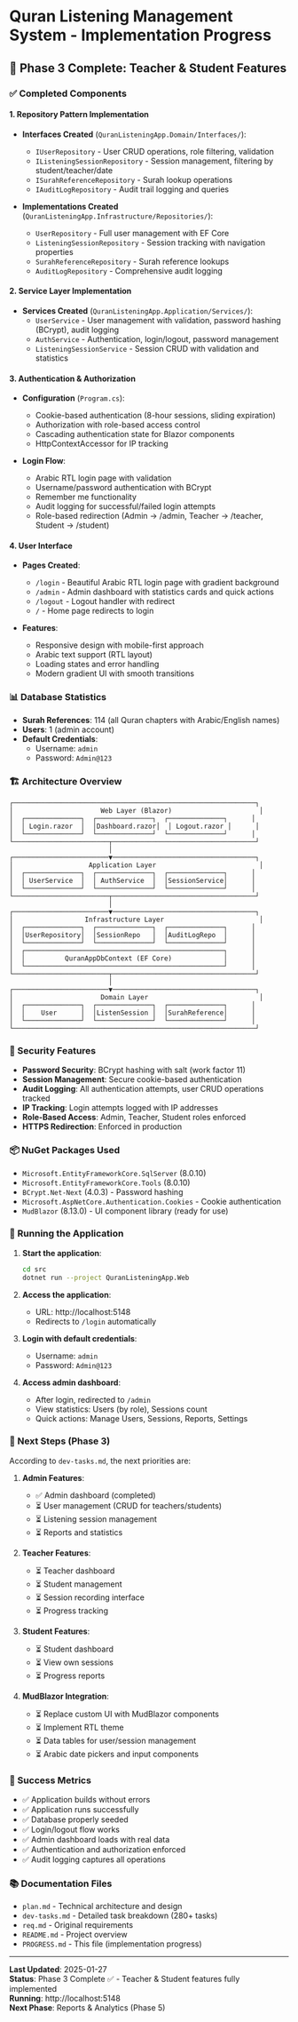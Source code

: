 # Quran Listening Management System - Implementation Progress

## 🎉 Phase 3 Complete: Teacher & Student Features

### ✅ Completed Components

#### 1. **Repository Pattern Implementation**
- **Interfaces Created** (`QuranListeningApp.Domain/Interfaces/`):
  - `IUserRepository` - User CRUD operations, role filtering, validation
  - `IListeningSessionRepository` - Session management, filtering by student/teacher/date
  - `ISurahReferenceRepository` - Surah lookup operations
  - `IAuditLogRepository` - Audit trail logging and queries

- **Implementations Created** (`QuranListeningApp.Infrastructure/Repositories/`):
  - `UserRepository` - Full user management with EF Core
  - `ListeningSessionRepository` - Session tracking with navigation properties
  - `SurahReferenceRepository` - Surah reference lookups
  - `AuditLogRepository` - Comprehensive audit logging

#### 2. **Service Layer Implementation**
- **Services Created** (`QuranListeningApp.Application/Services/`):
  - `UserService` - User management with validation, password hashing (BCrypt), audit logging
  - `AuthService` - Authentication, login/logout, password management
  - `ListeningSessionService` - Session CRUD with validation and statistics

#### 3. **Authentication & Authorization**
- **Configuration** (`Program.cs`):
  - Cookie-based authentication (8-hour sessions, sliding expiration)
  - Authorization with role-based access control
  - Cascading authentication state for Blazor components
  - HttpContextAccessor for IP tracking

- **Login Flow**:
  - Arabic RTL login page with validation
  - Username/password authentication with BCrypt
  - Remember me functionality
  - Audit logging for successful/failed login attempts
  - Role-based redirection (Admin → /admin, Teacher → /teacher, Student → /student)

#### 4. **User Interface**
- **Pages Created**:
  - `/login` - Beautiful Arabic RTL login page with gradient background
  - `/admin` - Admin dashboard with statistics cards and quick actions
  - `/logout` - Logout handler with redirect
  - `/` - Home page redirects to login

- **Features**:
  - Responsive design with mobile-first approach
  - Arabic text support (RTL layout)
  - Loading states and error handling
  - Modern gradient UI with smooth transitions

### 📊 Database Statistics
- **Surah References**: 114 (all Quran chapters with Arabic/English names)
- **Users**: 1 (admin account)
- **Default Credentials**: 
  - Username: `admin`
  - Password: `Admin@123`

### 🏗️ Architecture Overview

```
┌─────────────────────────────────────────────────────────────┐
│                      Web Layer (Blazor)                      │
│  ┌──────────────┐  ┌──────────────┐  ┌──────────────┐      │
│  │ Login.razor  │  │Dashboard.razor│  │ Logout.razor │      │
│  └──────────────┘  └──────────────┘  └──────────────┘      │
└────────────────────────┬────────────────────────────────────┘
                         │
┌────────────────────────▼────────────────────────────────────┐
│                   Application Layer                          │
│  ┌──────────────┐  ┌──────────────┐  ┌──────────────┐      │
│  │ UserService  │  │ AuthService  │  │SessionService│      │
│  └──────────────┘  └──────────────┘  └──────────────┘      │
└────────────────────────┬────────────────────────────────────┘
                         │
┌────────────────────────▼────────────────────────────────────┐
│                  Infrastructure Layer                        │
│  ┌──────────────┐  ┌──────────────┐  ┌──────────────┐      │
│  │UserRepository│  │SessionRepo   │  │AuditLogRepo  │      │
│  └──────────────┘  └──────────────┘  └──────────────┘      │
│  ┌──────────────────────────────────────────────────┐      │
│  │          QuranAppDbContext (EF Core)             │      │
│  └──────────────────────────────────────────────────┘      │
└────────────────────────┬────────────────────────────────────┘
                         │
┌────────────────────────▼────────────────────────────────────┐
│                      Domain Layer                            │
│  ┌──────────────┐  ┌──────────────┐  ┌──────────────┐      │
│  │    User      │  │ListenSession │  │SurahReference│      │
│  └──────────────┘  └──────────────┘  └──────────────┘      │
└─────────────────────────────────────────────────────────────┘
```

### 🔐 Security Features
- **Password Security**: BCrypt hashing with salt (work factor 11)
- **Session Management**: Secure cookie-based authentication
- **Audit Logging**: All authentication attempts, user CRUD operations tracked
- **IP Tracking**: Login attempts logged with IP addresses
- **Role-Based Access**: Admin, Teacher, Student roles enforced
- **HTTPS Redirection**: Enforced in production

### 📦 NuGet Packages Used
- `Microsoft.EntityFrameworkCore.SqlServer` (8.0.10)
- `Microsoft.EntityFrameworkCore.Tools` (8.0.10)
- `BCrypt.Net-Next` (4.0.3) - Password hashing
- `Microsoft.AspNetCore.Authentication.Cookies` - Cookie authentication
- `MudBlazor` (8.13.0) - UI component library (ready for use)

### 🚀 Running the Application

1. **Start the application**:
   ```bash
   cd src
   dotnet run --project QuranListeningApp.Web
   ```

2. **Access the application**:
   - URL: http://localhost:5148
   - Redirects to `/login` automatically

3. **Login with default credentials**:
   - Username: `admin`
   - Password: `Admin@123`

4. **Access admin dashboard**:
   - After login, redirected to `/admin`
   - View statistics: Users (by role), Sessions count
   - Quick actions: Manage Users, Sessions, Reports, Settings

### 📝 Next Steps (Phase 3)

According to `dev-tasks.md`, the next priorities are:

1. **Admin Features**:
   - ✅ Admin dashboard (completed)
   - ⏳ User management (CRUD for teachers/students)
   - ⏳ Listening session management
   - ⏳ Reports and statistics

2. **Teacher Features**:
   - ⏳ Teacher dashboard
   - ⏳ Student management
   - ⏳ Session recording interface
   - ⏳ Progress tracking

3. **Student Features**:
   - ⏳ Student dashboard
   - ⏳ View own sessions
   - ⏳ Progress reports

4. **MudBlazor Integration**:
   - ⏳ Replace custom UI with MudBlazor components
   - ⏳ Implement RTL theme
   - ⏳ Data tables for user/session management
   - ⏳ Arabic date pickers and input components

### 🎯 Success Metrics
- ✅ Application builds without errors
- ✅ Application runs successfully
- ✅ Database properly seeded
- ✅ Login/logout flow works
- ✅ Admin dashboard loads with real data
- ✅ Authentication and authorization enforced
- ✅ Audit logging captures all operations

### 📚 Documentation Files
- `plan.md` - Technical architecture and design
- `dev-tasks.md` - Detailed task breakdown (280+ tasks)
- `req.md` - Original requirements
- `README.md` - Project overview
- `PROGRESS.md` - This file (implementation progress)

---
**Last Updated**: 2025-01-27  
**Status**: Phase 3 Complete ✅ - Teacher & Student features fully implemented  
**Running**: http://localhost:5148  
**Next Phase**: Reports & Analytics (Phase 5)
